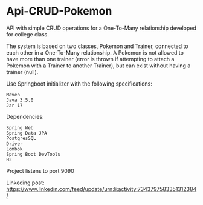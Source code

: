 # Api-CRUD-Pokemon

API with simple CRUD operations for a One-To-Many relationship developed for college class.

The system is based on two classes, Pokemon and Trainer, connected to each other in a One-To-Many relationship. A Pokemon is not allowed to have more than one trainer (error is thrown if attempting to attach a Pokemon with a Trainer to another Trainer), but can exist without having a trainer (null). 

Use Springboot initializer with the following specifications:

    Maven 
    Java 3.5.0 
    Jar 17

Dependencies:

    Spring Web 
    Spring Data JPA 
    PostgresSQL 
    Driver 
    Lombok 
    Spring Boot DevTools 
    H2
    
Project listens to port 9090

Linkeding post: https://www.linkedin.com/feed/update/urn:li:activity:7343797583351312384/
